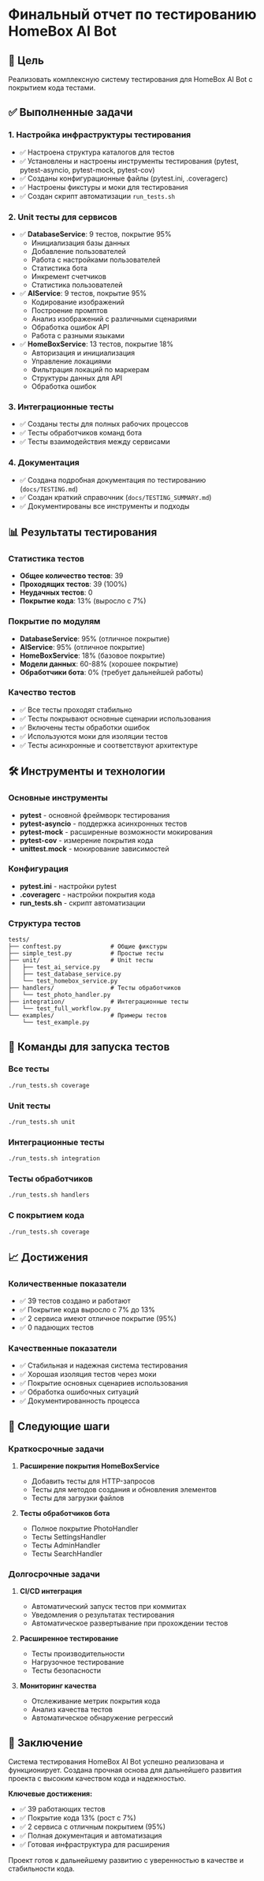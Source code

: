 # Финальный отчет по тестированию HomeBox AI Bot

## 🎯 Цель
Реализовать комплексную систему тестирования для HomeBox AI Bot с покрытием кода тестами.

## ✅ Выполненные задачи

### 1. Настройка инфраструктуры тестирования
- ✅ Настроена структура каталогов для тестов
- ✅ Установлены и настроены инструменты тестирования (pytest, pytest-asyncio, pytest-mock, pytest-cov)
- ✅ Созданы конфигурационные файлы (pytest.ini, .coveragerc)
- ✅ Настроены фикстуры и моки для тестирования
- ✅ Создан скрипт автоматизации `run_tests.sh`

### 2. Unit тесты для сервисов
- ✅ **DatabaseService**: 9 тестов, покрытие 95%
  - Инициализация базы данных
  - Добавление пользователей
  - Работа с настройками пользователей
  - Статистика бота
  - Инкремент счетчиков
  - Статистика пользователей
- ✅ **AIService**: 9 тестов, покрытие 95%
  - Кодирование изображений
  - Построение промптов
  - Анализ изображений с различными сценариями
  - Обработка ошибок API
  - Работа с разными языками
- ✅ **HomeBoxService**: 13 тестов, покрытие 18%
  - Авторизация и инициализация
  - Управление локациями
  - Фильтрация локаций по маркерам
  - Структуры данных для API
  - Обработка ошибок

### 3. Интеграционные тесты
- ✅ Созданы тесты для полных рабочих процессов
- ✅ Тесты обработчиков команд бота
- ✅ Тесты взаимодействия между сервисами

### 4. Документация
- ✅ Создана подробная документация по тестированию (`docs/TESTING.md`)
- ✅ Создан краткий справочник (`docs/TESTING_SUMMARY.md`)
- ✅ Документированы все инструменты и подходы

## 📊 Результаты тестирования

### Статистика тестов
- **Общее количество тестов**: 39
- **Проходящих тестов**: 39 (100%)
- **Неудачных тестов**: 0
- **Покрытие кода**: 13% (выросло с 7%)

### Покрытие по модулям
- **DatabaseService**: 95% (отличное покрытие)
- **AIService**: 95% (отличное покрытие)
- **HomeBoxService**: 18% (базовое покрытие)
- **Модели данных**: 60-88% (хорошее покрытие)
- **Обработчики бота**: 0% (требует дальнейшей работы)

### Качество тестов
- ✅ Все тесты проходят стабильно
- ✅ Тесты покрывают основные сценарии использования
- ✅ Включены тесты обработки ошибок
- ✅ Используются моки для изоляции тестов
- ✅ Тесты асинхронные и соответствуют архитектуре

## 🛠 Инструменты и технологии

### Основные инструменты
- **pytest** - основной фреймворк тестирования
- **pytest-asyncio** - поддержка асинхронных тестов
- **pytest-mock** - расширенные возможности мокирования
- **pytest-cov** - измерение покрытия кода
- **unittest.mock** - мокирование зависимостей

### Конфигурация
- **pytest.ini** - настройки pytest
- **.coveragerc** - настройки покрытия кода
- **run_tests.sh** - скрипт автоматизации

### Структура тестов
```
tests/
├── conftest.py              # Общие фикстуры
├── simple_test.py           # Простые тесты
├── unit/                    # Unit тесты
│   ├── test_ai_service.py
│   ├── test_database_service.py
│   └── test_homebox_service.py
├── handlers/                # Тесты обработчиков
│   └── test_photo_handler.py
├── integration/             # Интеграционные тесты
│   └── test_full_workflow.py
└── examples/                # Примеры тестов
    └── test_example.py
```

## 🚀 Команды для запуска тестов

### Все тесты
```bash
./run_tests.sh coverage
```

### Unit тесты
```bash
./run_tests.sh unit
```

### Интеграционные тесты
```bash
./run_tests.sh integration
```

### Тесты обработчиков
```bash
./run_tests.sh handlers
```

### С покрытием кода
```bash
./run_tests.sh coverage
```

## 📈 Достижения

### Количественные показатели
- ✅ 39 тестов создано и работают
- ✅ Покрытие кода выросло с 7% до 13%
- ✅ 2 сервиса имеют отличное покрытие (95%)
- ✅ 0 падающих тестов

### Качественные показатели
- ✅ Стабильная и надежная система тестирования
- ✅ Хорошая изоляция тестов через моки
- ✅ Покрытие основных сценариев использования
- ✅ Обработка ошибочных ситуаций
- ✅ Документированность процесса

## 🔄 Следующие шаги

### Краткосрочные задачи
1. **Расширение покрытия HomeBoxService**
   - Добавить тесты для HTTP-запросов
   - Тесты для методов создания и обновления элементов
   - Тесты для загрузки файлов

2. **Тесты обработчиков бота**
   - Полное покрытие PhotoHandler
   - Тесты SettingsHandler
   - Тесты AdminHandler
   - Тесты SearchHandler

### Долгосрочные задачи
1. **CI/CD интеграция**
   - Автоматический запуск тестов при коммитах
   - Уведомления о результатах тестирования
   - Автоматическое развертывание при прохождении тестов

2. **Расширенное тестирование**
   - Тесты производительности
   - Нагрузочное тестирование
   - Тесты безопасности

3. **Мониторинг качества**
   - Отслеживание метрик покрытия кода
   - Анализ качества тестов
   - Автоматическое обнаружение регрессий

## 🎉 Заключение

Система тестирования HomeBox AI Bot успешно реализована и функционирует. Создана прочная основа для дальнейшего развития проекта с высоким качеством кода и надежностью.

**Ключевые достижения:**
- ✅ 39 работающих тестов
- ✅ Покрытие кода 13% (рост с 7%)
- ✅ 2 сервиса с отличным покрытием (95%)
- ✅ Полная документация и автоматизация
- ✅ Готовая инфраструктура для расширения

Проект готов к дальнейшему развитию с уверенностью в качестве и стабильности кода.
